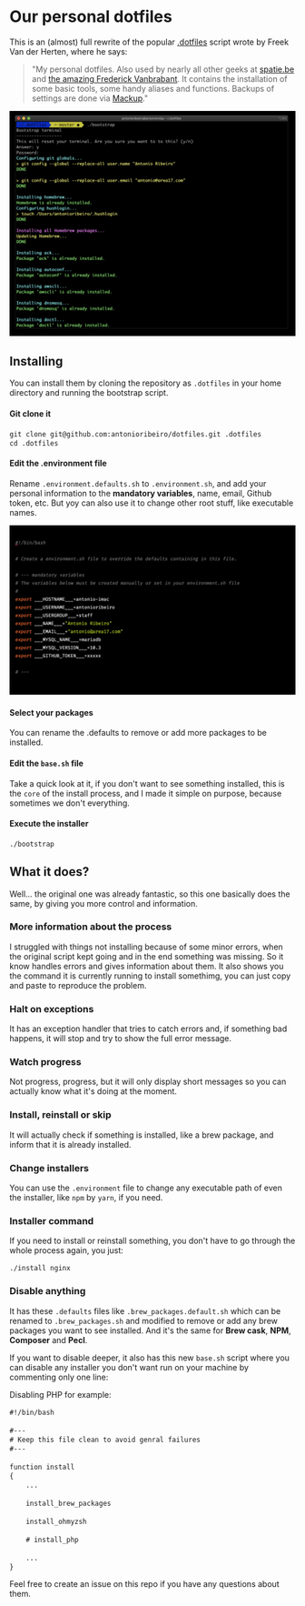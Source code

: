 # Our personal dotfiles

This is an (almost) full rewrite of the popular [.dotfiles](https://github.com/freekmurze/dotfiles) script wrote by Freek Van der Herten, where he says:

> "My personal dotfiles. Also used by nearly all other geeks at [spatie.be](http://spatie.be) and [the amazing Frederick Vanbrabant](https://twitter.com/maybeFrederick/status/912620087538016257).
> It contains the installation of some basic tools, some handy aliases and functions. Backups of settings are done via [Mackup](https://github.com/lra/mackup)."

![env-vars](docs/screenshot.png)

## Installing

You can install them by cloning the repository as `.dotfiles` in your home directory and running the bootstrap script.

#### Git clone it

```
git clone git@github.com:antonioribeiro/dotfiles.git .dotfiles
cd .dotfiles
```

#### Edit the .environment file

Rename `.environment.defaults.sh` to `.environment.sh`, and add your personal information to the **mandatory variables**, name, email, Github token, etc. 
But yoy can also use it to change other root stuff, like executable names.

![env-vars](docs/env-vars.png)

#### Select your packages

You can rename the .defaults to remove or add more packages to be installed.

#### Edit the `base.sh` file

Take a quick look at it, if you don't want to see something installed, this is the `core` of the install process, and I made it simple on purpose, because sometimes we don't everything.

#### Execute the installer

```
./bootstrap
```

## What it does?

Well... the original one was already fantastic, so this one basically does the same, by giving you more control and information.

### More information about the process

I struggled with things not installing because of some minor errors, when the original script kept going and in the end something was missing. So it know handles errors and gives information about them. It also shows you the command it is currently running to install somethimg, you can just copy and paste to reproduce the problem.

### Halt on exceptions

It has an exception handler that tries to catch errors and, if something bad happens, it will stop and try to show the full error message.

### Watch progress

Not progress, progress, but it will only display short messages so you can actually know what it's doing at the moment.

### Install, reinstall or skip

It will actually check if something is installed, like a brew package, and inform that it is already installed.

### Change installers

You can use the `.environment` file to change any executable path of even the installer, like `npm` by `yarn`, if you need. 

### Installer command

If you need to install or reinstall something, you don't have to go through the whole process again, you just:

```
./install nginx
```

### Disable anything

It has these `.defaults` files like `.brew_packages.default.sh` which can be renamed to `.brew_packages.sh` and modified to remove or add any brew packages you want to see installed. And it's the same for **Brew cask**, **NPM**, **Composer** and **Pecl**. 

If you want to disable deeper, it also has this new `base.sh` script where you can disable any installer you don't want run on your machine by commenting only one line:

Disabling PHP for example: 
 
```
#!/bin/bash

#---
# Keep this file clean to avoid genral failures
#---

function install
{
    ...
    
    install_brew_packages

    install_ohmyzsh

    # install_php

    ...
}
```

Feel free to create an issue on this repo if you have any questions about them.

